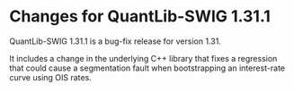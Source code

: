 
Changes for QuantLib-SWIG 1.31.1
================================

QuantLib-SWIG 1.31.1 is a bug-fix release for version 1.31.

It includes a change in the underlying C++ library that fixes a
regression that could cause a segmentation fault when bootstrapping an
interest-rate curve using OIS rates.
